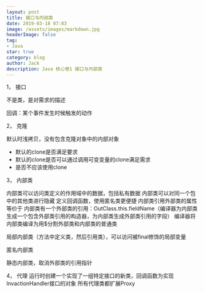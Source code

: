 ```yaml
---
layout: post
title: 接口与内部类
date: 2019-03-18 07:03
image: /assets/images/markdown.jpg
headerImage: false
tag:
- Java
star: true
category: blog
author: Jack
description: Java 核心卷1 接口与内部类
---
```


1， 接口

不是类，是对需求的描述

回调：某个事件发生时候触发的动作

2， 克隆

默认时浅拷贝，没有包含克隆对象中的内部对象

* 默认的clone是否满足要求
* 默认的clone是否可以通过调用可变变量的clone满足需求
* 是否不应该使用clone

3， 内部类

内部类可以访问类定义的作用域中的数据，包括私有数据
内部类可以对同一个包中的其他类进行隐藏
定义回调函数，使用匿名类更便捷
内部类引用外部类的属性 等价于 内部类有一个外部类的引用：OutClass.this.fieldName（编译器为内部类生成一个包含外部类引用的构造器，为内部类生成外部类引用的字段）
编译器将内部类编译为用$分割外部类和内部类的普通类

局部内部类（方法中定义类，然后引用类），可以访问被final修饰的局部变量

匿名内部类

静态内部类，取消外部类的引用指针

4， 代理
运行时创建一个实现了一组特定接口的新类，回调函数为实现InvactionHandler接口的对象
所有代理类都扩展Proxy
